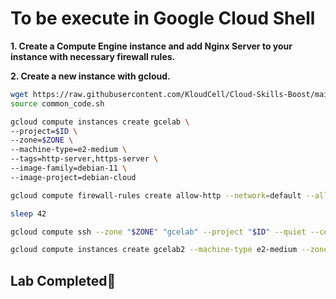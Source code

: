 # **To be execute in Google Cloud Shell**

**1. Create a Compute Engine instance and add Nginx Server to your instance with necessary firewall rules.**

**2. Create a new instance with gcloud.**

```bash
wget https://raw.githubusercontent.com/KloudCell/Cloud-Skills-Boost/main/resources/common_code.sh 2> /dev/null
source common_code.sh

gcloud compute instances create gcelab \
--project=$ID \
--zone=$ZONE \
--machine-type=e2-medium \
--tags=http-server,https-server \
--image-family=debian-11 \
--image-project=debian-cloud

gcloud compute firewall-rules create allow-http --network=default --allow=tcp:80 --target-tags=allow-http

sleep 42

gcloud compute ssh --zone "$ZONE" "gcelab" --project "$ID" --quiet --command "sudo apt-get update && sudo apt-get install -y nginx && ps auwx | grep nginx"

gcloud compute instances create gcelab2 --machine-type e2-medium --zone=$ZONE
```

## Lab Completed🎉